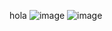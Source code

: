 hola
![image](https://github.com/user-attachments/assets/8f7dfa8e-ffe5-4498-a023-28c5e2fe803b)
![image](https://github.com/user-attachments/assets/47b8cd18-d534-431d-aae6-936d85c952f8)
